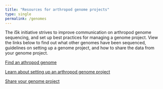 ```yaml
---
title: "Resources for arthropod genome projects"
type: single
permalink: /genomes
---
```


The i5k initiative strives to improve communication on arthropod genome sequencing, and set up best practices for managing a genome project. View the links below to find out what other genomes have been sequenced, guidelines on setting up a genome project, and how to share the data from your genome project.

[Find an athropod genome](/arthropod_genomes_v2)

[Learn about setting up an arthropod genome project](http://i5k.github.io/learn)

[Share your genome project](http://i5k.github.io/share)

<!---
Future goal - have someone who knows css do better styling
--->

